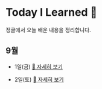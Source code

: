 # Today I Learned 🌱

정글에서 오늘 배운 내용을 정리합니다.

## 9월

- 1일(금) [🔎 자세히 보기](https://github.com/kimfield98/JUNGLE/blob/master/sep/0901.md)

- 2일(토) [🔎 자세히 보기](https://github.com/kimfield98/JUNGLE/blob/master/sep/0902.md)